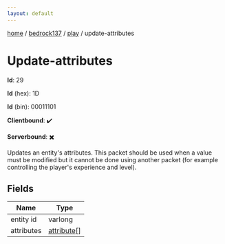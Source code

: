 ```yaml
---
layout: default
---
```


[home](/)  /  [bedrock137](/protocol/bedrock137)  /  [play](/protocol/bedrock137/play)  /  update-attributes

# Update-attributes

**Id**: 29

**Id** (hex): 1D

**Id** (bin): 00011101

**Clientbound**: ✔️

**Serverbound**: ✖️

Updates an entity's attributes. This packet should be used when a value must be modified but it cannot be done using another packet (for example controlling the player's experience and level).

## Fields

Name | Type
---|---
entity id | varlong
attributes | [attribute](/protocol/bedrock137/types/attribute)[]

